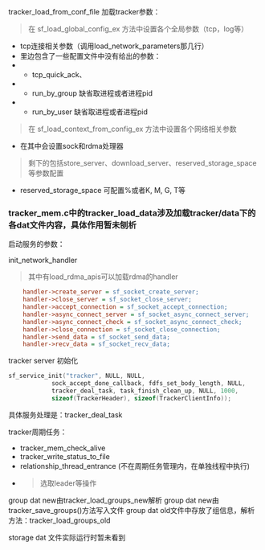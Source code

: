 tracker_load_from_conf_file 加载tracker参数：

> 在 sf_load_global_config_ex 方法中设置各个全局参数（tcp，log等）
* tcp连接相关参数（调用load_network_parameters那几行）
* 里边包含了一些配置文件中没有给出的参数：
* * tcp_quick_ack、
* * run_by_group 缺省取进程或者进程pid
* * run_by_user 缺省取进程或者进程pid

> 在 sf_load_context_from_config_ex 方法中设置各个网络相关参数
* 在其中会设置sock和rdma处理器
    
> 剩下的包括store_server、download_server、reserved_storage_space等参数配置
> 
* reserved_storage_space 可配置%或者K, M, G, T等

### tracker_mem.c中的tracker_load_data涉及加载tracker/data下的各dat文件内容，具体作用暂未刨析

启动服务的参数：

init_network_handler
> 其中有load_rdma_apis可以加载rdma的handler
```ini
    handler->create_server = sf_socket_create_server;
    handler->close_server = sf_socket_close_server;
    handler->accept_connection = sf_socket_accept_connection;
    handler->async_connect_server = sf_socket_async_connect_server;
    handler->async_connect_check = sf_socket_async_connect_check;
    handler->close_connection = sf_socket_close_connection;
    handler->send_data = sf_socket_send_data;
    handler->recv_data = sf_socket_recv_data;
```

tracker server 初始化
```c
sf_service_init("tracker", NULL, NULL,
            sock_accept_done_callback, fdfs_set_body_length, NULL,
            tracker_deal_task, task_finish_clean_up, NULL, 1000,
            sizeof(TrackerHeader), sizeof(TrackerClientInfo));
```

具体服务处理是：tracker_deal_task

tracker周期任务：
* tracker_mem_check_alive
* tracker_write_status_to_file
* relationship_thread_entrance (不在周期任务管理内，在单独线程中执行)
* > 选取leader等操作

group dat new由tracker_load_groups_new解析
group dat new由tracker_save_groups()方法写入文件
group dat old文件中存放了组信息，解析方法：tracker_load_groups_old

storage dat 文件实际运行时暂未看到